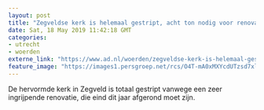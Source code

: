 ```yaml
---
layout: post
title: "Zegveldse kerk is helemaal gestript, acht ton nodig voor renovatie"
date: Sat, 18 May 2019 11:42:18 GMT
categories: 
- utrecht 
- woerden 
externe_link: "https://www.ad.nl/woerden/zegveldse-kerk-is-helemaal-gestript-acht-ton-nodig-voor-renovatie~ac1d7554d/"
feature_image: "https://images1.persgroep.net/rcs/O4T-mA0xMXYcdUTzsd7xlO4tsuI/diocontent/148608317/_fitwidth/400/?appId=21791a8992982cd8da851550a453bd7f&quality=0.7"
---
```


De hervormde kerk in Zegveld is totaal gestript vanwege een zeer ingrijpende renovatie, die eind dit jaar afgerond moet zijn.
